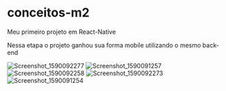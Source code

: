 # conceitos-m2
Meu primeiro projeto em React-Native

Nessa etapa o projeto ganhou sua forma mobile utilizando o mesmo back-end


![Screenshot_1590092277](https://user-images.githubusercontent.com/62355596/82603275-5d338c80-9b80-11ea-8885-70a5f7520a92.png)
![Screenshot_1590091257](https://user-images.githubusercontent.com/62355596/82603279-5e64b980-9b80-11ea-8559-7d367409e66b.png)
![Screenshot_1590092258](https://user-images.githubusercontent.com/62355596/82603282-5e64b980-9b80-11ea-983c-2309bb776e0c.png)
![Screenshot_1590092273](https://user-images.githubusercontent.com/62355596/82603284-5efd5000-9b80-11ea-9913-e13d28c9d51d.png)
![Screenshot_1590091254](https://user-images.githubusercontent.com/62355596/82603286-5efd5000-9b80-11ea-82af-1fd2a8cba107.png)
